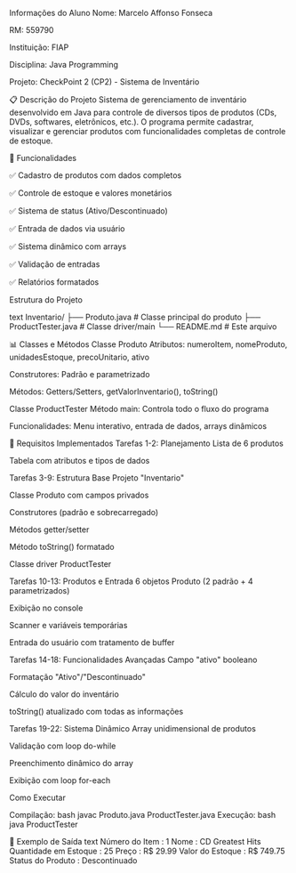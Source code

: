 Informações do Aluno
Nome: Marcelo Affonso Fonseca

RM: 559790

Instituição: FIAP

Disciplina: Java Programming

Projeto: CheckPoint 2 (CP2) - Sistema de Inventário

📋 Descrição do Projeto
Sistema de gerenciamento de inventário desenvolvido em Java para controle de diversos tipos de produtos (CDs, DVDs, softwares, eletrônicos, etc.). O programa permite cadastrar, visualizar e gerenciar produtos com funcionalidades completas de controle de estoque.

🚀 Funcionalidades

✅ Cadastro de produtos com dados completos

✅ Controle de estoque e valores monetários

✅ Sistema de status (Ativo/Descontinuado)

✅ Entrada de dados via usuário

✅ Sistema dinâmico com arrays

✅ Validação de entradas

✅ Relatórios formatados

 Estrutura do Projeto
 
text
Inventario/
├── Produto.java          # Classe principal do produto
├── ProductTester.java    # Classe driver/main
└── README.md            # Este arquivo

📊 Classes e Métodos
Classe Produto
Atributos: numeroItem, nomeProduto, unidadesEstoque, precoUnitario, ativo

Construtores: Padrão e parametrizado

Métodos: Getters/Setters, getValorInventario(), toString()

Classe ProductTester
Método main: Controla todo o fluxo do programa

Funcionalidades: Menu interativo, entrada de dados, arrays dinâmicos

🎯 Requisitos Implementados
Tarefas 1-2: Planejamento
Lista de 6 produtos

Tabela com atributos e tipos de dados

Tarefas 3-9: Estrutura Base
Projeto "Inventario"

Classe Produto com campos privados

Construtores (padrão e sobrecarregado)

Métodos getter/setter

Método toString() formatado

Classe driver ProductTester

Tarefas 10-13: Produtos e Entrada
6 objetos Produto (2 padrão + 4 parametrizados)

Exibição no console

Scanner e variáveis temporárias

Entrada do usuário com tratamento de buffer

Tarefas 14-18: Funcionalidades Avançadas
Campo "ativo" booleano

Formatação "Ativo"/"Descontinuado"

Cálculo do valor do inventário

toString() atualizado com todas as informações

Tarefas 19-22: Sistema Dinâmico
Array unidimensional de produtos

Validação com loop do-while

Preenchimento dinâmico do array

Exibição com loop for-each

 Como Executar
 
Compilação:
bash
javac Produto.java ProductTester.java
Execução:
bash
java ProductTester

📝 Exemplo de Saída
text
Número do Item      : 1
Nome                : CD Greatest Hits
Quantidade em Estoque   : 25
Preço               : R$ 29.99
Valor do Estoque    : R$ 749.75
Status do Produto   : Descontinuado
